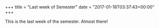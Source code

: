 +++
title = "Last week of Semester"
date = "2017-01-18T03:37:43+00:00"
+++

This is the last week of the semester. Almost there!
			